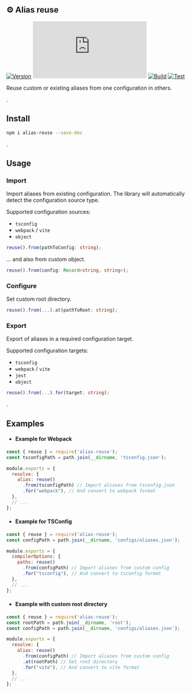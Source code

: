 ## ⚙️ Alias reuse
[![Version](https://badgen.net/npm/v/alias-reuse)](https://npmjs.com/package/alias-reuse)
[![Small size](https://img.badgesize.io/neki-dev/alias-reuse/master/dist/index.js)](https://github.com/neki-dev/alias-reuse/blob/master/dist/index.js)
[![Build](https://github.com/neki-dev/alias-reuse/actions/workflows/build.yml/badge.svg)](https://github.com/neki-dev/alias-reuse/actions/workflows/build.yml)
[![Test](https://github.com/neki-dev/alias-reuse/actions/workflows/test.yml/badge.svg)](https://github.com/neki-dev/alias-reuse/actions/workflows/test.yml)

Reuse custom or existing aliases from one configuration in others.

.

## Install

```sh
npm i alias-reuse --save-dev
```

.

## Usage

### Import 
Import aliases from existing configuration.
The library will automatically detect the configuration source type.

Supported configuration sources:
* `tsconfig`
* `webpack` / `vite`
* `object`
```ts
reuse().from(pathToConfig: string);
```
... and also from custom object.
```ts
reuse().from(config: Record<string, string>);
```

### Configure
Set custom root directory.
```ts
reuse().from(...).at(pathToRoot: string);
```

### Export 
Export of aliases in a required configuration target.

Supported configuration targets:
* `tsconfig`
* `webpack` / `vite`
* `jest`
* `object`
```ts
reuse().from(...).for(target: string);
```

.

## Examples

* #### Example for Webpack

```js
const { reuse } = require('alias-reuse');
const tsconfigPath = path.join(__dirname, 'tsconfig.json');

module.exports = {
  resolve: {
    alias: reuse()
      .from(tsconfigPath) // Import aliases from tsconfig.json
      .for("webpack"), // And convert to webpack format
  },
  // ...
};
```

* #### Example for TSConfig

```js
const { reuse } = require('alias-reuse');
const configPath = path.join(__dirname, 'configs/aliases.json');

module.exports = {
  compilerOptions: {
    paths: reuse()
      .from(configPath) // Import aliases from custom config
      .for("tsconfig"), // And convert to tsconfig format
  },
  // ...
};
```

* #### Example with custom root directory

```js
const { reuse } = require('alias-reuse');
const rootPath = path.join(__dirname, 'root');
const configPath = path.join(__dirname, 'configs/aliases.json');

module.exports = {
  resolve: {
    alias: reuse()
      .from(configPath) // Import aliases from custom config
      .at(rootPath) // Set root directory
      .for("vite"), // And convert to vite format
  },
  // ...
};
```
